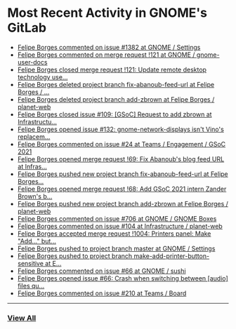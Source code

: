 # Most Recent Activity in GNOME's GitLab

<!-- BLOG-POST-LIST:START -->
- [Felipe Borges commented on issue #1382 at GNOME / Settings](https://gitlab.gnome.org/GNOME/gnome-control-center/-/issues/1382#note_1142600)
- [Felipe Borges commented on merge request !121 at GNOME / gnome-user-docs](https://gitlab.gnome.org/GNOME/gnome-user-docs/-/merge_requests/121#note_1139526)
- [Felipe Borges closed merge request !121: Update remote desktop technology use...](https://gitlab.gnome.org/GNOME/gnome-user-docs/-/merge_requests/121)
- [Felipe Borges deleted project branch fix-abanoub-feed-url at Felipe Borges / ...](https://gitlab.gnome.org/felipeborges/planet-web/-/commits/fix-abanoub-feed-url)
- [Felipe Borges deleted project branch add-zbrown at Felipe Borges / planet-web](https://gitlab.gnome.org/felipeborges/planet-web/-/commits/add-zbrown)
- [Felipe Borges closed issue #109: [GSoC] Request to add zbrown at Infrastructu...](https://gitlab.gnome.org/Infrastructure/planet-web/-/issues/109)
- [Felipe Borges opened issue #132: gnome-network-displays isn&#39;t Vino&#39;s replacem...](https://gitlab.gnome.org/GNOME/gnome-user-docs/-/issues/132)
- [Felipe Borges commented on issue #24 at Teams / Engagement / GSoC 2021](https://gitlab.gnome.org/Teams/Engagement/gsoc-2021/-/issues/24#note_1138744)
- [Felipe Borges opened merge request !69: Fix Abanoub&#39;s blog feed URL at Infras...](https://gitlab.gnome.org/Infrastructure/planet-web/-/merge_requests/69)
- [Felipe Borges pushed new project branch fix-abanoub-feed-url at Felipe Borges...](https://gitlab.gnome.org/felipeborges/planet-web/-/commits/fix-abanoub-feed-url)
- [Felipe Borges opened merge request !68: Add GSoC 2021 intern Zander Brown&#39;s b...](https://gitlab.gnome.org/Infrastructure/planet-web/-/merge_requests/68)
- [Felipe Borges pushed new project branch add-zbrown at Felipe Borges / planet-web](https://gitlab.gnome.org/felipeborges/planet-web/-/commits/add-zbrown)
- [Felipe Borges commented on issue #706 at GNOME / GNOME Boxes](https://gitlab.gnome.org/GNOME/gnome-boxes/-/issues/706#note_1138736)
- [Felipe Borges commented on issue #104 at Infrastructure / planet-web](https://gitlab.gnome.org/Infrastructure/planet-web/-/issues/104#note_1138632)
- [Felipe Borges accepted merge request !1004: Printers panel: Make &quot;Add...&quot; but...](https://gitlab.gnome.org/GNOME/gnome-control-center/-/merge_requests/1004)
- [Felipe Borges pushed to project branch master at GNOME / Settings](https://gitlab.gnome.org/GNOME/gnome-control-center/-/commit/1fc8b772a4caee4606de672c2ec30cfbbb594db9)
- [Felipe Borges pushed to project branch make-add-printer-button-sensitive at E...](https://gitlab.gnome.org/edaigle/gnome-control-center/-/compare/885374d34613ed648ff80cc6d056207c7f0f67ff...1fc8b772a4caee4606de672c2ec30cfbbb594db9)
- [Felipe Borges commented on issue #66 at GNOME / sushi](https://gitlab.gnome.org/GNOME/sushi/-/issues/66#note_1136934)
- [Felipe Borges opened issue #66: Crash when switching between [audio] files qu...](https://gitlab.gnome.org/GNOME/sushi/-/issues/66)
- [Felipe Borges commented on issue #210 at Teams / Board](https://gitlab.gnome.org/Teams/Board/-/issues/210#note_1136716)
<!-- BLOG-POST-LIST:END -->

___

### [View All](https://gitlab.gnome.org/users/felipeborges/activity)
